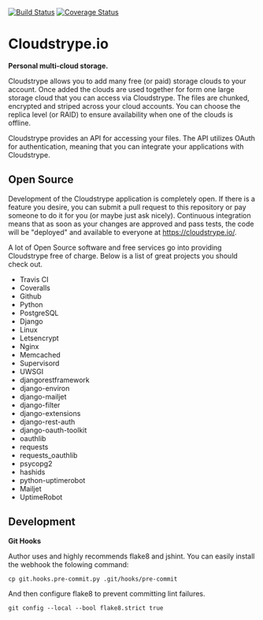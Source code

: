 [![Build Status](https://travis-ci.org/btimby/cloudstrype.svg?branch=master)](https://travis-ci.org/btimby/cloudstrype)
[![Coverage Status](https://coveralls.io/repos/github/btimby/cloudstrype/badge.svg?branch=master)](https://coveralls.io/github/btimby/cloudstrype?branch=master)

Cloudstrype.io
==============

**Personal multi-cloud storage.**

Cloudstrype allows you to add many free (or paid) storage clouds to your account.
Once added the clouds are used together for form one large storage cloud that you
can access via Cloudstrype. The files are chunked, encrypted and striped across
your cloud accounts. You can choose the replica level (or RAID) to ensure
availability when one of the clouds is offline.

Cloudstrype provides an API for accessing your files. The API utilizes OAuth for
authentication, meaning that you can integrate your applications with Cloudstrype.

Open Source
-----------

Development of the Cloudstrype application is completely open. If there is a
feature you desire, you can submit a pull request to this repository or pay someone
to do it for you (or maybe just ask nicely). Continuous integration means that as
soon as your changes are approved and pass tests, the code will be "deployed" and
available to everyone at https://cloudstrype.io/.

A lot of Open Source software and free services go into providing Cloudstrype free
of charge. Below is a list of great projects you should check out.

- Travis CI
- Coveralls
- Github
- Python
- PostgreSQL
- Django
- Linux
- Letsencrypt
- Nginx
- Memcached
- Supervisord
- UWSGI
- djangorestframework
- django-environ
- django-mailjet
- django-filter
- django-extensions
- django-rest-auth
- django-oauth-toolkit
- oauthlib
- requests
- requests_oauthlib
- psycopg2
- hashids
- python-uptimerobot
- Mailjet
- UptimeRobot

Development
-----------

**Git Hooks**

Author uses and highly recommends flake8 and jshint. You can easily install the webhook
the folowing command:

    cp git.hooks.pre-commit.py .git/hooks/pre-commit

And then configure flake8 to prevent committing lint failures.

    git config --local --bool flake8.strict true

